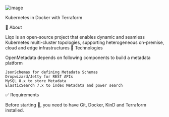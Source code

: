![image](https://user-images.githubusercontent.com/23049337/234791437-bed14c33-7ca3-46c6-acf1-ad24d3cadd20.png)

 
Kubernetes in Docker with Terraform



🎯 About

Liqo is an open-source project that enables dynamic and seamless Kubernetes multi-cluster topologies, supporting heterogeneous on-premise, cloud and edge infrastructures
🚀 Technologies

OpenMetadata depends on following components to build a metadata platform

    JsonSchemas for defining Metadata Schemas
    Dropwizard/Jetty for REST APIs
    MySQL 8.x to store Metadata
    ElasticSearch 7.x to index Metadata and power search

✅ Requirements

Before starting 🏁, you need to have Git, Docker, KinD and Terraform installed.

